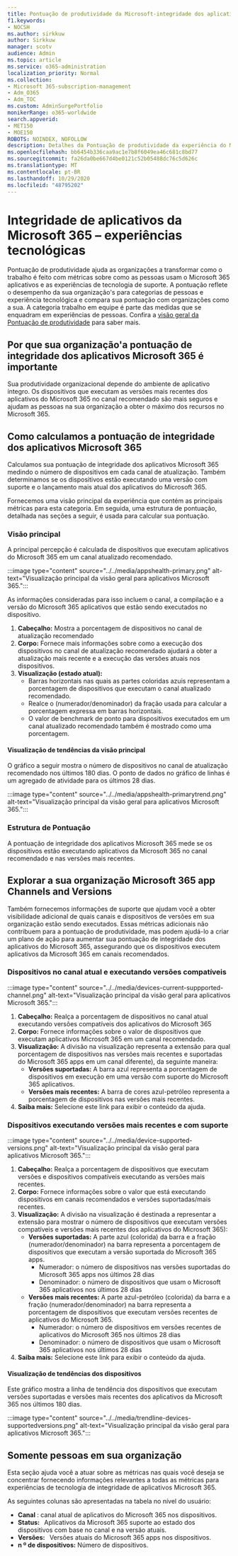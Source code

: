 ```yaml
---
title: Pontuação de produtividade da Microsoft-integridade dos aplicativos da Microsoft 365
f1.keywords:
- NOCSH
ms.author: sirkkuw
author: Sirkkuw
manager: scotv
audience: Admin
ms.topic: article
ms.service: o365-administration
localization_priority: Normal
ms.collection:
- Microsoft 365-subscription-management
- Adm_O365
- Adm_TOC
ms.custom: AdminSurgePortfolio
monikerRange: o365-worldwide
search.appverid:
- MET150
- MOE150
ROBOTS: NOINDEX, NOFOLLOW
description: Detalhes da Pontuação de produtividade da experiência do Microsoft 365 aplicativos Health-Technology.
ms.openlocfilehash: bb6454b336caa9ac1e7b8f6049ea46c681c8bd77
ms.sourcegitcommit: fa26da0be667d4be0121c52b05488dc76c5d626c
ms.translationtype: MT
ms.contentlocale: pt-BR
ms.lasthandoff: 10/29/2020
ms.locfileid: "48795202"
---
```

# <a name="microsoft-365-apps-health--technology-experiences"></a>Integridade de aplicativos da Microsoft 365 – experiências tecnológicas

Pontuação de produtividade ajuda as organizações a transformar como o trabalho é feito com métricas sobre como as pessoas usam o Microsoft 365 aplicativos e as experiências de tecnologia de suporte. A pontuação reflete o desempenho da sua organização&#39;s para categorias de pessoas e experiência tecnológica e compara sua pontuação com organizações como a sua. A categoria trabalho em equipe é parte das medidas que se enquadram em experiências de pessoas. Confira a [visão geral da Pontuação de produtividade](productivity-score.md) para saber mais.

## <a name="why-your-organization39s-microsoft-365-apps-health-score-matters"></a>Por que sua organização&#39;a pontuação de integridade dos aplicativos Microsoft 365 é importante

Sua produtividade organizacional depende do ambiente de aplicativo íntegro. Os dispositivos que executam as versões mais recentes dos aplicativos do Microsoft 365 no canal recomendado são mais seguros e ajudam as pessoas na sua organização a obter o máximo dos recursos no Microsoft 365.

## <a name="how-we-calculate-the-microsoft-365-apps-health-score"></a>Como calculamos a pontuação de integridade dos aplicativos Microsoft 365

Calculamos sua pontuação de integridade dos aplicativos Microsoft 365 medindo o número de dispositivos em cada canal de atualização. Também determinamos se os dispositivos estão executando uma versão com suporte e o lançamento mais atual dos aplicativos do Microsoft 365.

Fornecemos uma visão principal da experiência que contém as principais métricas para esta categoria. Em seguida, uma estrutura de pontuação, detalhada nas seções a seguir, é usada para calcular sua pontuação.

### <a name="primary-insight"></a>Visão principal

A principal percepção é calculada de dispositivos que executam aplicativos do Microsoft 365 em um canal atualizado recomendado.

:::image type="content" source="../../media/appshealth-primary.png" alt-text="Visualização principal da visão geral para aplicativos Microsoft 365.":::

As informações consideradas para isso incluem o canal, a compilação e a versão do Microsoft 365 aplicativos que estão sendo executados no dispositivo.

1. **Cabeçalho:**  Mostra a porcentagem de dispositivos no canal de atualização recomendado
1. **Corpo:**  Fornece mais informações sobre como a execução dos dispositivos no canal de atualização recomendado ajudará a obter a atualização mais recente e a execução das versões atuais nos dispositivos.
1. **Visualização (estado atual):**
    - Barras horizontais nas quais as partes coloridas azuis representam a porcentagem de dispositivos que executam o canal atualizado recomendado.
    - Realce o (numerador/denominador) da fração usada para calcular a porcentagem expressa em barras horizontais.
    - O valor de benchmark de ponto para dispositivos executados em um canal atualizado recomendado também é mostrado como uma porcentagem.

#### <a name="trend-visualization-of-the-primary-insight"></a>Visualização de tendências da visão principal

O gráfico a seguir mostra o número de dispositivos no canal de atualização recomendado nos últimos 180 dias. O ponto de dados no gráfico de linhas é um agregado de atividade para os últimos 28 dias.

:::image type="content" source="../../media/appshealth-primarytrend.png" alt-text="Visualização principal da visão geral para aplicativos Microsoft 365.":::

### <a name="scoring-framework"></a>Estrutura de Pontuação

A pontuação de integridade dos aplicativos Microsoft 365 mede se os dispositivos estão executando aplicativos da Microsoft 365 no canal recomendado e nas versões mais recentes.

## <a name="explore-your-organization-microsoft-365-app-channels-and-versions"></a>Explorar a sua organização Microsoft 365 app Channels and Versions

Também fornecemos informações de suporte que ajudam você a obter visibilidade adicional de quais canais e dispositivos de versões em sua organização estão sendo executados. Essas métricas adicionais não contribuem para a pontuação de produtividade, mas podem ajudá-lo a criar um plano de ação para aumentar sua pontuação de integridade dos aplicativos do Microsoft 365, assegurando que os dispositivos executem aplicativos da Microsoft 365 em canais recomendados.

### <a name="devices-on-current-channel-and-running-supported-versions"></a>Dispositivos no canal atual e executando versões compatíveis

:::image type="content" source="../../media/devices-current-suppported-channel.png" alt-text="Visualização principal da visão geral para aplicativos Microsoft 365.":::

1. **Cabeçalho:**  Realça a porcentagem de dispositivos no canal atual executando versões compatíveis dos aplicativos do Microsoft 365
1. **Corpo:**  Fornece informações sobre o valor de dispositivos que executam aplicativos Microsoft 365 em um canal recomendado.
1. **Visualização:**  A divisão na visualização representa a extensão para qual porcentagem de dispositivos nas versões mais recentes e suportadas do Microsoft 365 apps em um canal diferente), da seguinte maneira:
    - **Versões suportadas:** A barra azul representa a porcentagem de dispositivos em execução em uma versão com suporte do Microsoft 365 aplicativos.
    - **Versões mais recentes:** A barra de cores azul-petróleo representa a porcentagem de dispositivos nas versões mais recentes.
1. **Saiba mais:**   Selecione este link para exibir o conteúdo da ajuda.

### <a name="devices-running-latest-and-supported-versions"></a>Dispositivos executando versões mais recentes e com suporte

:::image type="content" source="../../media/device-supported-versions.png" alt-text="Visualização principal da visão geral para aplicativos Microsoft 365.":::

1. **Cabeçalho:**  Realça a porcentagem de dispositivos que executam versões e dispositivos compatíveis executando as versões mais recentes.
1. **Corpo:**  Fornece informações sobre o valor que está executando dispositivos em canais recomendados e versões suportadas/mais recentes.
1. **Visualização:** A divisão na visualização é destinada a representar a extensão para mostrar o número de dispositivos que executam versões compatíveis e versões mais recentes dos aplicativos do Microsoft 365):
    - **Versões suportadas:** A parte azul (colorida) da barra e a fração (numerador/denominador) na barra representa a porcentagem de dispositivos que executam a versão suportada do Microsoft 365 apps.
        - Numerador: o número de dispositivos nas versões suportadas do Microsoft 365 apps nos últimos 28 dias
        - Denominador: o número de dispositivos que usam o Microsoft 365 aplicativos nos últimos 28 dias
    - **Versões mais recentes:** A parte azul-petróleo (colorida) da barra e a fração (numerador/denominador) na barra representa a porcentagem de dispositivos que executam versões recentes de aplicativos do Microsoft 365.
        - Numerador: o número de dispositivos em versões recentes de aplicativos do Microsoft 365 nos últimos 28 dias
        - Denominador: o número de dispositivos que usam o Microsoft 365 aplicativos nos últimos 28 dias
1. **Saiba mais:**   Selecione este link para exibir o conteúdo da ajuda.

#### <a name="trend-visualization-of-the-devices"></a>Visualização de tendências dos dispositivos

Este gráfico mostra a linha de tendência dos dispositivos que executam versões suportadas e versões mais recentes dos aplicativos da Microsoft 365 nos últimos 180 dias.

:::image type="content" source="../../media/trendline-devices-supportedversions.png" alt-text="Visualização principal da visão geral para aplicativos Microsoft 365.":::

## <a name="people-in-your-organization"></a>Somente pessoas em sua organização

Esta seção ajuda você a atuar sobre as métricas nas quais você deseja se concentrar fornecendo informações relevantes a todas as métricas para experiências de tecnologia de integridade de aplicativos Microsoft 365.

As seguintes colunas são apresentadas na tabela no nível do usuário:

- **Canal** : canal atual de aplicativos do Microsoft 365 nos dispositivos.
- **Status:**   Aplicativos da Microsoft 365 suporte ao estado dos dispositivos com base no canal e na versão atuais.
- **Versões:**   Versões atuais do Microsoft 365 apps nos dispositivos.
- **n º de dispositivos:**  Número de dispositivos.
